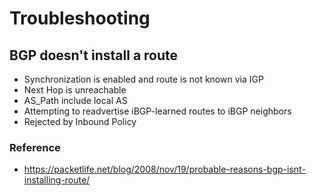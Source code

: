 # Troubleshooting
## BGP doesn't install a route
- Synchronization is enabled and route is not known via IGP
- Next Hop is unreachable
- AS_Path include local AS
- Attempting to readvertise iBGP-learned routes to iBGP neighbors
- Rejected by Inbound Policy
### Reference
- https://packetlife.net/blog/2008/nov/19/probable-reasons-bgp-isnt-installing-route/